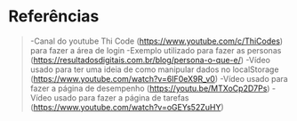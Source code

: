 # Referências

>-Canal do youtube Thi Code (https://www.youtube.com/c/ThiCodes) para fazer a área de login
>-Exemplo utilizado para fazer as personas (https://resultadosdigitais.com.br/blog/persona-o-que-e/)
>-Vídeo usado para ter uma ideia de como manipular dados no localStorage (https://www.youtube.com/watch?v=6IF0eX9R_v0)
>-Vídeo usado para fazer a página de desempenho (https://youtu.be/MTXoCp2D7Ps)
>-Vídeo usado para fazer a página de tarefas (https://www.youtube.com/watch?v=oGEYs52ZuHY)

